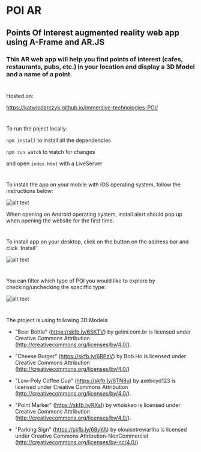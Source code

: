 # POI AR
## Points Of Interest augmented reality web app using A-Frame and AR.JS

### This AR web app will help you find points of interest (cafes, restaurants, pubs, etc.) in your location and display a 3D Model and a name of a point. 

#

Hosted on: 

https://katwlodarczyk.github.io/immersive-technologies-POI/
#
To run the poject locally: 

```npm install``` to install all the dependencies 

```npm run watch``` to watch for changes 

and open ```index.html``` with a LiveServer

#
To install the app on your mobile with IOS operating system, follow the instructions below:

![alt text](./screenshots/1.jpg)


When opening on Android operating system, install alert should pop up when opening the website for the first time.

#
To install app on your desktop, click on the button on the address bar and click 'Install'

![alt text](./screenshots/2.jpg)

#

You can filter which type of POI you would like to explore by checking/unchecking the speciffic type:

![alt text](./screenshots/3.jpg)

#

The project is using following 3D Models: 

- "Beer Bottle" (https://skfb.ly/6SKTV) by gelmi.com.br is licensed under Creative Commons Attribution (http://creativecommons.org/licenses/by/4.0/).

- "Cheese Burger" (https://skfb.ly/6RPzV) by Bob.Ho is licensed under Creative Commons Attribution (http://creativecommons.org/licenses/by/4.0/)

- "Low-Poly Coffee Cup" (https://skfb.ly/6TN8u) by axeboyd123 is licensed under Creative Commons Attribution (http://creativecommons.org/licenses/by/4.0/).

- "Point Marker" (https://skfb.ly/RXsI) by whoiskeo is licensed under Creative Commons Attribution (http://creativecommons.org/licenses/by/4.0/).

- "Parking Sign" (https://skfb.ly/69yYA) by elouisetrewartha is licensed under Creative Commons Attribution-NonCommercial (http://creativecommons.org/licenses/by-nc/4.0/)